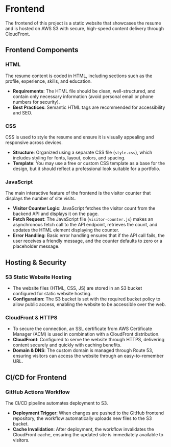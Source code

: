 # Frontend

The frontend of this project is a static website that showcases the resume and is hosted on AWS S3 with secure, high-speed content delivery through CloudFront.

## Frontend Components

### HTML
The resume content is coded in HTML, including sections such as the profile, experience, skills, and education.

- **Requirements**: The HTML file should be clean, well-structured, and contain only necessary information (avoid personal email or phone numbers for security).
- **Best Practices**: Semantic HTML tags are recommended for accessibility and SEO.

### CSS
CSS is used to style the resume and ensure it is visually appealing and responsive across devices.

- **Structure**: Organized using a separate CSS file (`style.css`), which includes styling for fonts, layout, colors, and spacing.
- **Template**: You may use a free or custom CSS template as a base for the design, but it should reflect a professional look suitable for a portfolio.

### JavaScript
The main interactive feature of the frontend is the visitor counter that displays the number of site visits.

- **Visitor Counter Logic**: JavaScript fetches the visitor count from the backend API and displays it on the page.
- **Fetch Request**: The JavaScript file (`visitor-counter.js`) makes an asynchronous fetch call to the API endpoint, retrieves the count, and updates the HTML element displaying the counter.
- **Error Handling**: Basic error handling ensures that if the API call fails, the user receives a friendly message, and the counter defaults to zero or a placeholder message.

## Hosting & Security

### S3 Static Website Hosting
- The website files (HTML, CSS, JS) are stored in an S3 bucket configured for static website hosting.
- **Configuration**: The S3 bucket is set with the required bucket policy to allow public access, enabling the website to be accessible over the web.

### CloudFront & HTTPS
- To secure the connection, an SSL certificate from AWS Certificate Manager (ACM) is used in combination with a CloudFront distribution.
- **CloudFront**: Configured to serve the website through HTTPS, delivering content securely and quickly with caching benefits.
- **Domain & DNS**: The custom domain is managed through Route 53, ensuring visitors can access the website through an easy-to-remember URL.

## CI/CD for Frontend

### GitHub Actions Workflow
The CI/CD pipeline automates deployment to S3.

- **Deployment Trigger**: When changes are pushed to the GitHub frontend repository, the workflow automatically uploads new files to the S3 bucket.
- **Cache Invalidation**: After deployment, the workflow invalidates the CloudFront cache, ensuring the updated site is immediately available to visitors.
